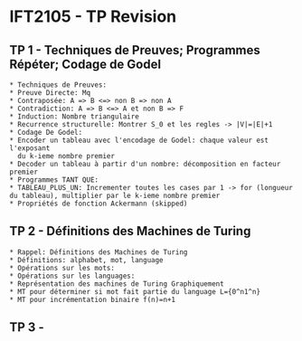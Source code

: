 # IFT2105 - TP Revision

## TP 1 - Techniques de Preuves; Programmes Répéter; Codage de Godel
    * Techniques de Preuves:
	* Preuve Directe: Mq 
	* Contraposée: A => B <=> non B => non A
	* Contradiction: A => B <=> A et non B => F
	* Induction: Nombre triangulaire
	* Recurrence structurelle: Montrer S_0 et les regles -> |V|=|E|+1
    * Codage De Godel:
	* Encoder un tableau avec l'encodage de Godel: chaque valeur est l'exposant 
	  du k-ieme nombre premier
	* Decoder un tableau à partir d'un nombre: décomposition en facteur premier
    * Programmes TANT QUE:
	* TABLEAU_PLUS_UN: Incrementer toutes les cases par 1 -> for (longueur du tableau), multiplier par le k-ieme nombre premier
    * Propriétés de fonction Ackermann (skipped)

## TP 2 - Définitions des Machines de Turing
    * Rappel: Définitions des Machines de Turing
	* Définitions: alphabet, mot, language
	* Opérations sur les mots:
	* Opérations sur les languages:
    * Représentation des machines de Turing Graphiquement
	* MT pour déterminer si mot fait partie du language L={0^n1^n}
	* MT pour incrémentation binaire f(n)=n+1

## TP 3 -

